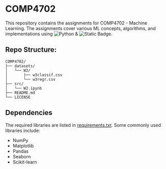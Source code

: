 # COMP4702
This repository contains the assignments for COMP4702 - Machine Learning. The assignments cover various ML concepts, algorithms, and implementations using ![Python](https://img.shields.io/badge/python-3670A0?style=for-the-badge&logo=python&logoColor=ffdd54) & ![Static Badge](https://img.shields.io/badge/Matlab-orange?style=for-the-badge).


## Repo Structure:
```
COMP4702/
├── datasets/
│   └── W2/
│       ├── w3classif.csv
│       └── w3regr.csv
├── src/
│   └── W2.ipynb
├── README.md
└── LICENSE
```

## Dependencies
The required libraries are listed in [requirements.txt](https://github.com/keys-i/COMP4702/blob/python/requirements.txt). Some commonly used libraries include:
- NumPy
- Matplotlib
- Pandas
- Seaborn
- Scikit-learn
